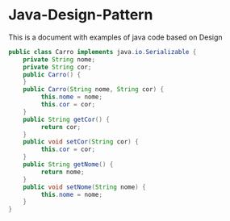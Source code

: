 # Java-Design-Pattern
This is a document with examples of java code based on Design 

```java
public class Carro implements java.io.Serializable {  
	private String nome;
	private String cor;
	public Carro() {
	}
	public Carro(String nome, String cor) {
	     this.nome = nome;
	     this.cor = cor;
	}
	public String getCor() {
	     return cor;
	}
	public void setCor(String cor) {
	     this.cor = cor;
	}
	public String getNome() {
	     return nome;
	}
	public void setNome(String nome) {
	     this.nome = nome;
	}
}
```
